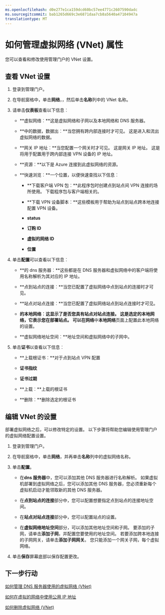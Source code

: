 ```yaml
---
ms.openlocfilehash: d0e277e1ca159dcd60bc57ee4771c2607590dadc
ms.sourcegitcommit: bab1265d669c3e6871daa7cb8a5640a47104947a
translationtype: MT
---
```

<properties 
   pageTitle="如何管理虚拟网络 (VNet) 属性"
   description="了解如何查看和编辑虚拟网络设置"
   services="virtual-network"
   documentationCenter="na"
   authors="telmosampaio"
   manager="carolz"
   editor="tysonn" />
<tags 
   ms.service="virtual-network"
   ms.devlang="na"
   ms.topic="article"
   ms.tgt_pltfrm="na"
   ms.workload="infrastructure-services"
   ms.date="06/08/2015"
   ms.author="telmos" />

# 如何管理虚拟网络 (VNet) 属性
您可以查看和修改使用管理门户的 VNet 设置。

## 查看 VNet 设置

1. 登录到管理门户。

1. 在导航窗格中，单击**网络**，，然后单击**名称**列中的 VNet 名称。

1. 请单击**仪表板**查看以下信息︰

    - **虚拟网络︰**这是虚拟网络和子网以及本地网络和 DNS 服务器。

    - **中的数据，数据出︰**当您拥有跨内部连接时才可见。 这是进入和流出虚拟网络的数据。

    - **网关 IP 地址︰**当您配置一个网关时才可见。 这是网关 IP 地址。 这是将用于配置用于跨内部连接 VPN 设备的 IP 地址。

    - **资源︰**以下是 Azure 连接到此虚拟网络的资源。

    - **快速浏览︰**一个位置，以便快速查找以下信息︰

        - **下载客户端 VPN 包︰**此程序包时创建点到站点间 VPN 连接的场所使用。 下载程序包与客户端相关的。

        - **下载 VPN 设备脚本︰**这些模板用于帮助为站点到站点跨本地连接配置 VPN 设备。

        - **status**

        - **订购 ID**
        
        - **虚拟的网络 ID**
        
        - **位置**

1. 单击**配置**可以查看以下信息︰

    - **的 dns 服务器︰**这些都是在 DNS 服务器和虚拟网络中的客户端将使用名称解析为其对应的 IP 地址。

    - **点到站点的连接︰**当您已配置了虚拟网络中点到站点的连接时才可见。

    - **站点对站点连接︰**当您已配置了虚拟网络站点到站点连接时才可见。

    - **的本地网络︰**这显示了是否您具有站点对站点连接。 这是选定的本地网络，它表示您在部署站点。 可以在**网络**中**本地网络**页面上配置此本地网络的设置。
    
    - **虚拟网络地址空间︰**地址空间和虚拟网络中的子网中。

1. 单击**证书**以查看以下信息︰

    - **上载根证书︰**对于点到站点 VPN 配置
    
    - **证书指纹**
    
    - **证书过期**
    
    - **上载︰**上载的根证书
    
    - **删除︰**删除选定的根证书

## 编辑 VNet 的设置

部署虚拟网络之后，可以修改特定的设置。 以下步骤将帮助您编辑使用管理门户的虚拟网络配置设置。

1. 登录到管理门户。

1. 在导航窗格中，单击**网络**，并再单击**名称**列中的虚拟网络名称。

1. 单击**配置**。

    - 在**dns 服务器**中，您可以添加其他 DNS 服务器进行名称解析。 如果虚拟机部署到虚拟网络之后，您可以添加其他 DNS 服务器，您必须重新每个虚拟机启动才能领取新的其他 DNS 服务器。
    
    - 在**点到站点的连接**部分中，您可以配置想要指定点到站点的连接地址空间。
    
    - 在**站点对站点连接**部分中，您可以配置站点的设置。
    
    - 在**虚拟网络地址空间**部分，可以添加其他地址空间和子网。 要添加的子网，请单击**添加子网**，并配置您要使用的地址空间。 若要添加跨本地连接的子网网关，请单击**添加子网网关**。 您只能添加一个网关子网，每个虚拟网络。

1. 单击**保存**屏幕底部以保存配置更改。

## 下一步行动

[如何管理 DNS 服务器使用的虚拟网络 (VNet)](../virtual-networks-manage-dns-in-vnet)

[如何在虚拟的网络中使用公用 IP 地址](../virtual-networks-public-ip-within-vnet)

[如何删除虚拟网络 (VNet)](../virtual-networks-delete-vnet) 